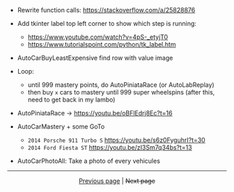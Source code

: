 - Rewrite function calls: <https://stackoverflow.com/a/25828876>

- Add tkinter label top left corner to show which step is running:
  - <https://www.youtube.com/watch?v=4pS-_etyjT0>
  - <https://www.tutorialspoint.com/python/tk_label.htm>

- AutoCarBuyLeastExpensive find row with value image

- Loop:
  - until 999 mastery points, do AutoPiniataRace (or AutoLabReplay)
  - then buy `x` cars to mastery until 999 super wheelspins (after this, need to get back in my lambo)

- AutoPiniataRace -> <https://youtu.be/oBFlEdrj8Ec?t=16>

- AutoCarMastery + some GoTo
  - `2014 Porsche 911 Turbo S` <https://youtu.be/s6z0FyguhrI?t=30>
  - `2014 Ford Fiesta ST` <https://youtu.be/zI3Sm7q34bs?t=13>

- AutoCarPhotoAll: Take a photo of every vehicules

<hr>

<div align="center">
<a href="https://github.com/kevingrillet/Py-ForzaHorizon5-Tools/wiki/Images">Previous page</a>
|
<strike>Next page</strike>
</div>
